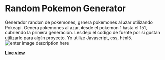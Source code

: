 # Random Pokemon Generator
Generador random de pokemones, genera pokemones al azar utilizando Pokeapi.
Genera pokemones al azar, desde el pokemon 1 hasta el 151, cubriendo la primera generación.
Les dejo el codigo de fuente por si gustan utilizarlo para algún proyecto.
Yo utilize Javascript, css, html5.
![enter image description here](https://pokecatcher.zjairo.com/img/index.png)

**[Live view](https://pokecatcher.zjairo.com)**
